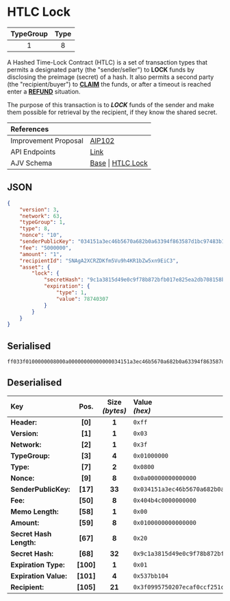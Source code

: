 
# HTLC Lock

| TypeGroup | Type  |
| :-------: | :---: |
|     1     |   8   |

A Hashed Time-Lock Contract (HTLC) is a set of transaction types that permits a designated party (the "sender/seller") to **LOCK** funds by disclosing the preimage (secret) of a hash. It also permits a second party (the "recipient/buyer") to [**CLAIM**](/core/transactions/types/htlc-claim) the funds, or after a timeout is reached enter a [**REFUND**](/core/transactions/types/htlc-refund) situation.

The purpose of this transaction is to _**LOCK**_ funds of the sender and make them possible for retrieval by the recipient, if they know the shared secret.

| References           |                                                                                                                                                                                                                                               |
| :------------------- | :-------------------------------------------------------------------------------------------------------------------------------------------------------------------------------------------------------------------------------------------- |
| Improvement Proposal | [AIP102](https://github.com/ArkEcosystem/AIPs/blob/master/AIPS/aip-102.md)                                                                                                                                                                    |
| API Endpoints        | [Link](https://api.solar.org/#/Transactions)                                                                                                                                                                                                  |
| AJV Schema           | [Base](https://github.com/Solar-network/core/blob/main/packages/crypto/src/transactions/types/schemas.ts#L17-L46) \| [HTLC Lock](https://github.com/Solar-network/core/blob/main/packages/crypto/src/transactions/types/schemas.ts#L266-L297) |

## JSON

```json
{
    "version": 3,
    "network": 63,
    "typeGroup": 1,
    "type": 8,
    "nonce": "10",
    "senderPublicKey": "034151a3ec46b5670a682b0a63394f863587d1bc97483b1b6c70eb58e7f0aed192",
    "fee": "5000000",
    "amount": "1",
    "recipientId": "SNAgA2XCRZDKfm5Vu9h4KR1bZw5xn9EiC3",
    "asset": {
        "lock": {
            "secretHash": "9c1a3815d49e0c9f78b872bfb017e825ea2db708158b70815526a830c85912b4",
            "expiration": {
                "type": 1,
                "value": 78740307
            }
        }
    }
}
```

## Serialised

```shell
ff033f0100000008000a00000000000000034151a3ec46b5670a682b0a63394f863587d1bc97483b1b6c70eb58e7f0aed192404b4c0000000000000100000000000000029c1a3815d49e0c9f78b872bfb017e825ea2db708158b70815526a830c85912b401537bb1043f0995750207ecaf0ccf251c1265b92ad84f553662
```

## Deserialised

| Key                     |   Pos.    | Size<br/>_(bytes)_ | Value<br/>_(hex)_                                                      |
| :---------------------- | :-------: | :----------------: | :--------------------------------------------------------------------- |
| **Header:**             |  **[0]**  |       **1**        | `0xff`                                                                 |
| **Version:**            |  **[1]**  |       **1**        | `0x03`                                                                 |
| **Network:**            |  **[2]**  |       **1**        | `0x3f`                                                                 |
| **TypeGroup:**          |  **[3]**  |       **4**        | `0x01000000`                                                           |
| **Type:**               |  **[7]**  |       **2**        | `0x0800`                                                               |
| **Nonce:**              |  **[9]**  |       **8**        | `0x0a00000000000000`                                                   |
| **SenderPublicKey:**    | **[17]**  |       **33**       | `0x034151a3ec46b5670a682b0a63394f863587d1bc97483b1b6c70eb58e7f0aed192` |
| **Fee:**                | **[50]**  |       **8**        | `0x404b4c0000000000`                                                   |
| **Memo Length:**        | **[58]**  |       **1**        | `0x00`                                                                 |
| **Amount:**             | **[59]**  |       **8**        | `0x0100000000000000`                                                   |
| **Secret Hash Length:** | **[67]**  |       **8**        | `0x20`                                                                 |
| **Secret Hash:**        | **[68]**  |       **32**       | `0x9c1a3815d49e0c9f78b872bfb017e825ea2db708158b70815526a830c85912b4`   |
| **Expiration Type:**    | **[100]** |       **1**        | `0x01`                                                                 |
| **Expiration Value:**   | **[101]** |       **4**        | `0x537bb104`                                                           |
| **Recipient:**          | **[105]** |       **21**       | `0x3f0995750207ecaf0ccf251c1265b92ad84f553662`                         |
